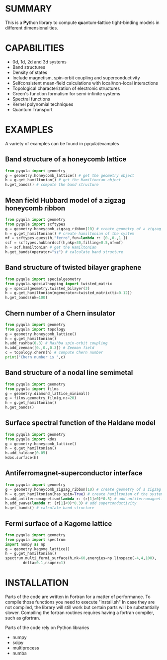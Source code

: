 # SUMMARY #
This is a **Py**thon library to compute **qu**antum-**la**ttice 
tight-binding models in different dimensionalities.

# CAPABILITIES #
- 0d, 1d, 2d and 3d systems
- Band structures
- Density of states
- Include magnetism, spin-orbit coupling and superconductivity
- Selfconsistent mean-field calculations with local/non-local interactions
- Topological characterization of electronic structures
- Green's function formalism for semi-infinite systems
- Spectral functions
- Kernel polynomial techniques
- Quantum Transport

# EXAMPLES #
A variety of examples can be found in pyqula/examples

## Band structure of a honeycomb lattice
```python
from pyqula import geometry
g = geometry.honeycomb_lattice() # get the geometry object
h = g.get_hamiltonian() # get the Hamiltonian object
h.get_bands() # compute the band structure
```

## Mean field Hubbard model of a zigzag honeycomb ribbon
```python
from pyqula import geometry
from pyqula import scftypes
g = geometry.honeycomb_zigzag_ribbon(10) # create geometry of a zigzag ribbon
h = g.get_hamiltonian() # create hamiltonian of the system
mf = scftypes.guess(h,"ferro",fun=lambda r: [0.,0.,1.])
scf = scftypes.hubbardscf(h,nkp=30,filling=0.5,mf=mf)
h = scf.hamiltonian # get the Hamiltonian
h.get_bands(operator="sz") # calculate band structure
```

## Band structure of twisted bilayer graphene
```python
from pyqula import specialgeometry
from pyqula.specialhopping import twisted_matrix
g = specialgeometry.twisted_bilayer(3)
h = g.get_hamiltonian(mgenerator=twisted_matrix(ti=0.12))
h.get_bands(nk=100)
```

## Chern number of a Chern insulator
```python
from pyqula import geometry
from pyqula import topology
g = geometry.honeycomb_lattice()
h = g.get_hamiltonian()
h.add_rashba(0.3) # Rashba spin-orbit coupling
h.add_zeeman([0.,0.,0.3]) # Zeeman field
c = topology.chern(h) # compute Chern number
print("Chern number is ",c)
```

## Band structure of a nodal line semimetal
```python
from pyqula import geometry
from pyqula import films
g = geometry.diamond_lattice_minimal()
g = films.geometry_film(g,nz=20)
h = g.get_hamiltonian()
h.get_bands()
```

## Surface spectral function of the Haldane model
```python
from pyqula import geometry
from pyqula import kdos
g = geometry.honeycomb_lattice()
h = g.get_hamiltonian()
h.add_haldane(0.05)
kdos.surface(h)
```

## Antiferromagnet-superconductor interface
```python
from pyqula import geometry
g = geometry.honeycomb_zigzag_ribbon(10) # create geometry of a zigzag ribbon
h = g.get_hamiltonian(has_spin=True) # create hamiltonian of the system
h.add_antiferromagnetism(lambda r: (r[1]>0)*0.5) # add antiferromagnetism
h.add_swave(lambda r: (r[1]<0)*0.3) # add superconductivity
h.get_bands() # calculate band structure
```

## Fermi surface of a Kagome lattice
```python
from pyqula import geometry
from pyqula import spectrum
import numpy as np
g = geometry.kagome_lattice()
h = g.get_hamiltonian()
spectrum.multi_fermi_surface(h,nk=60,energies=np.linspace(-4,4,100),
        delta=0.1,nsuper=1)
```


# INSTALLATION #
Parts of the code are written in Fortran for a matter of performance.
To compile those functions you need to execute "install.sh" In case
they are not compiled, the library will still work but certain parts
will be substantially slower. Compiling the fortran routines requires
having a fortran compiler, such as gfortran.

Parts of the code rely on Python libraries
 - numpy
 - scipy
 - multiprocess
 - numba

